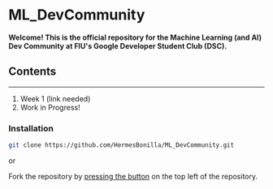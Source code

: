 # ML_DevCommunity

**Welcome! This is the official repository for the Machine Learning (and AI) Dev Community at FIU's Google Developer Student Club (DSC).**

## Contents
---
1. Week 1 (link needed)
2. Work in Progress!

### Installation
```bash
git clone https://github.com/HermesBonilla/ML_DevCommunity.git
```
or

Fork the repository by [pressing the button](https://github.com/HermesBonilla/ML_DevCommunity/fork) on the top left of the repository. 

